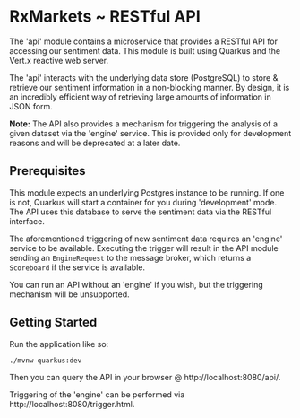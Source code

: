 # RxMarkets ~ RESTful API

The 'api' module contains a microservice that provides a RESTful API for accessing our sentiment data. This module is built using Quarkus and the Vert.x reactive web server.

The 'api' interacts with the underlying data store (PostgreSQL) to store & retrieve our sentiment information in a non-blocking manner. By design, it is an incredibly efficient way of retrieving large amounts of information in JSON form.

<strong>Note:</strong> The API also provides a mechanism for triggering the analysis of a given dataset via the 'engine' service. This is provided only for development reasons and will be deprecated at a later date. 

## Prerequisites 

This module expects an underlying Postgres instance to be running. If one is not, Quarkus will start a container for you during 'development' mode. The API uses this database to serve the sentiment data via the RESTful interface.

The aforementioned triggering of new sentiment data requires an 'engine' service to be available. Executing the trigger will result in the API module sending an `EngineRequest` to the message broker, which returns a `Scoreboard` if the service is available. 

You can run an API without an 'engine' if you wish, but the triggering mechanism will be unsupported. 

## Getting Started

Run the application like so:

```
./mvnw quarkus:dev
```

Then you can query the API in your browser @ http://localhost:8080/api/. 

Triggering of the 'engine' can be performed via http://localhost:8080/trigger.html.